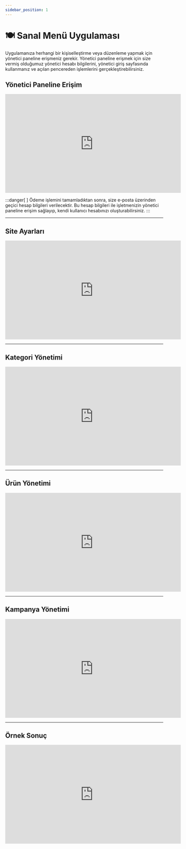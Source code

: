 ```yaml
---
sidebar_position: 1
---
```


# 🍽️ Sanal Menü Uygulaması

Uygulamanıza herhangi bir kişiselleştirme veya düzenleme yapmak için yönetici paneline erişmeniz gerekir.
Yönetici paneline erişmek için size vermiş olduğumuz yönetici hesabı bilgilerini, yönetici giriş sayfasında kullanmanız ve açılan pencereden işlemlerini gerçekleştirebilirsiniz.

## Yönetici Paneline Erişim
<iframe width="560" height="315" src="https://www.youtube.com/embed/yOUU5CYw6W8?si=pgZkXUgOj3zie7Jo" title="YouTube video player" frameborder="0" allow="accelerometer; autoplay; clipboard-write; encrypted-media; gyroscope; picture-in-picture; web-share" referrerpolicy="strict-origin-when-cross-origin" allowfullscreen></iframe>

:::danger[&nbsp;]
Ödeme işlemini tamamladıktan sonra, size e-posta üzerinden geçici hesap bilgileri verilecektir.
Bu hesap bilgileri ile işletmenizin yönetici paneline erişim sağlayıp, kendi kullanıcı hesabınızı oluşturabilirsiniz.
:::

---

## Site Ayarları
<iframe width="560" height="315" src="https://www.youtube.com/embed/DcjEkujF6IM?si=e9UaubPb3DJJ2sgW" title="YouTube video player" frameborder="0" allow="accelerometer; autoplay; clipboard-write; encrypted-media; gyroscope; picture-in-picture; web-share" referrerpolicy="strict-origin-when-cross-origin" allowfullscreen></iframe>

---

## Kategori Yönetimi
<iframe width="560" height="315" src="https://www.youtube.com/embed/PEuQRj27P7c?si=A8TBZOM1FRYqGxw8" title="YouTube video player" frameborder="0" allow="accelerometer; autoplay; clipboard-write; encrypted-media; gyroscope; picture-in-picture; web-share" referrerpolicy="strict-origin-when-cross-origin" allowfullscreen></iframe>

---

## Ürün Yönetimi
<iframe width="560" height="315" src="https://www.youtube.com/embed/8RsclW4aJEg?si=CHLSF9SVuj3dE3Ij" title="YouTube video player" frameborder="0" allow="accelerometer; autoplay; clipboard-write; encrypted-media; gyroscope; picture-in-picture; web-share" referrerpolicy="strict-origin-when-cross-origin" allowfullscreen></iframe>

---

## Kampanya Yönetimi
<iframe width="560" height="315" src="https://www.youtube.com/embed/9QFcWhYxPgQ?si=-AJ2JkvIxmi_dSEQ" title="YouTube video player" frameborder="0" allow="accelerometer; autoplay; clipboard-write; encrypted-media; gyroscope; picture-in-picture; web-share" referrerpolicy="strict-origin-when-cross-origin" allowfullscreen></iframe>

---

## Örnek Sonuç
<iframe width="560" height="315" src="https://www.youtube.com/embed/nNgrbeuj1mM?si=ohLQ_TjkKXOiFsTi" title="YouTube video player" frameborder="0" allow="accelerometer; autoplay; clipboard-write; encrypted-media; gyroscope; picture-in-picture; web-share" referrerpolicy="strict-origin-when-cross-origin" allowfullscreen></iframe>